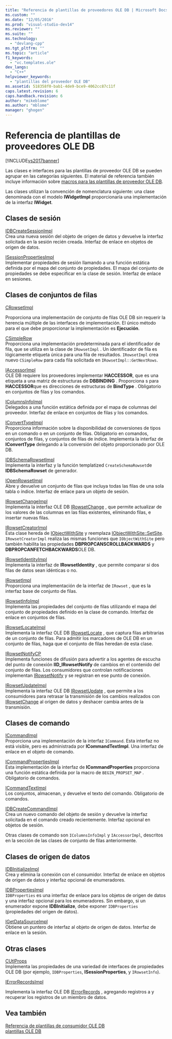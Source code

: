 ```yaml
---
title: "Referencia de plantillas de proveedores OLE DB | Microsoft Docs"
ms.custom: ""
ms.date: "12/05/2016"
ms.prod: "visual-studio-dev14"
ms.reviewer: ""
ms.suite: ""
ms.technology: 
  - "devlang-cpp"
ms.tgt_pltfrm: ""
ms.topic: "article"
f1_keywords: 
  - "vc.templates.ole"
dev_langs: 
  - "C++"
helpviewer_keywords: 
  - "plantillas del proveedor OLE DB"
ms.assetid: 518358f0-bab1-4de9-bce9-4062cc87c11f
caps.latest.revision: 6
caps.handback.revision: 6
author: "mikeblome"
ms.author: "mblome"
manager: "ghogen"
---
```

# Referencia de plantillas de proveedores OLE DB
[!INCLUDE[vs2017banner](../../assembler/inline/includes/vs2017banner.md)]

Las clases e interfaces para las plantillas de proveedor OLE DB se pueden agrupar en las categorías siguientes.  El material de referencia también incluye información sobre [macros para las plantillas de proveedor OLE DB](../../data/oledb/macros-for-ole-db-provider-templates.md).  
  
 Las clases utilizan la convención de nomenclatura siguiente: una clase denominada con el modelo **IWidgetImpl** proporcionaría una implementación de la interfaz **IWidget**.  
  
## Clases de sesión  
 [IDBCreateSessionImpl](../../data/oledb/idbcreatesessionimpl-class.md)  
 Crea una nueva sesión del objeto de origen de datos y devuelve la interfaz solicitada en la sesión recién creada.  Interfaz de enlace en objetos de origen de datos.  
  
 [ISessionPropertiesImpl](../../data/oledb/isessionpropertiesimpl-class.md)  
 Implementar propiedades de sesión llamando a una función estática definida por el mapa del conjunto de propiedades.  El mapa del conjunto de propiedades se debe especificar en la clase de sesión.  Interfaz de enlace en sesiones.  
  
## Clases de conjuntos de filas  
 [CRowsetImpl](../../data/oledb/crowsetimpl-class.md)  
  
 Proporciona una implementación de conjunto de filas OLE DB sin requerir la herencia múltiple de las interfaces de implementación.  El único método para el que debe proporcionar la implementación es **Ejecución**.  
  
 [CSimpleRow](../../data/oledb/csimplerow-class.md)  
 Proporciona una implementación predeterminada para el identificador de fila, que se utiliza en la clase de `IRowsetImpl` .  Un identificador de fila es lógicamente etiqueta única para una fila de resultados.  `IRowsetImpl` crea nuevo `CSimpleRow` para cada fila solicitada en `IRowsetImpl::GetNextRows`.  
  
 [IAccessorImpl](../../data/oledb/iaccessorimpl-class.md)  
 OLE DB requiere los proveedores implementar **HACCESSOR**, que es una etiqueta a una matriz de estructuras de **DBBINDING** .  Proporciona s para **HACCESSOR**que es direcciones de estructuras de **BindType** .  Obligatorio en conjuntos de filas y los comandos.  
  
 [IColumnsInfoImpl](../../data/oledb/icolumnsinfoimpl-class.md)  
 Delegados a una función estática definida por el mapa de columnas del proveedor.  Interfaz de enlace en conjuntos de filas y los comandos.  
  
 [IConvertTypeImpl](../../data/oledb/iconverttypeimpl-class.md)  
 Proporciona información sobre la disponibilidad de conversiones de tipos en un comando o en un conjunto de filas.  Obligatorio en comandos, conjuntos de filas, y conjuntos de filas de índice.  Implementa la interfaz de **IConvertType** delegando a la conversión del objeto proporcionado por OLE DB.  
  
 [IDBSchemaRowsetImpl](../../data/oledb/idbschemarowsetimpl-class.md)  
 Implementa la interfaz y la función templatized `CreateSchemaRowset`de **IDBSchemaRowset** de generador.  
  
 [IOpenRowsetImpl](../../data/oledb/iopenrowsetimpl-class.md)  
 Abre y devuelve un conjunto de filas que incluya todas las filas de una sola tabla o índice.  Interfaz de enlace para un objeto de sesión.  
  
 [IRowsetChangeImpl](../../data/oledb/irowsetchangeimpl-class.md)  
 Implementa la interfaz OLE DB [IRowsetChange](https://msdn.microsoft.com/en-us/library/ms715790.aspx) , que permite actualizar de los valores de las columnas en las filas existentes, eliminando filas, e insertar nuevas filas.  
  
 [IRowsetCreatorImpl](../../data/oledb/irowsetcreatorimpl-class.md)  
 Esta clase hereda de [IObjectWithSite](http://msdn.microsoft.com/library/windows/desktop/ms693765) y reemplaza [IObjectWithSite::SetSite](http://msdn.microsoft.com/library/windows/desktop/ms683869).  `IRowsetCreatorImpl` realiza las mismas funciones que `IObjectWithSite` pero también habilita las propiedades **DBPROPCANSCROLLBACKWARDS** y **DBPROPCANFETCHBACKWARDS**OLE DB.  
  
 [IRowsetIdentityImpl](../../data/oledb/irowsetidentityimpl-class.md)  
 Implementa la interfaz de **IRowsetIdentity** , que permite comparar si dos filas de datos sean idénticas o no.  
  
 [IRowsetImpl](../../data/oledb/irowsetimpl-class.md)  
 Proporciona una implementación de la interfaz de `IRowset` , que es la interfaz base de conjunto de filas.  
  
 [IRowsetInfoImpl](../../data/oledb/irowsetinfoimpl-class.md)  
 Implementa las propiedades del conjunto de filas utilizando el mapa del conjunto de propiedades definido en la clase de comando.  Interfaz de enlace en conjuntos de filas.  
  
 [IRowsetLocateImpl](../../data/oledb/irowsetlocateimpl-class.md)  
 Implementa la interfaz OLE DB [IRowsetLocate](https://msdn.microsoft.com/en-us/library/ms721190.aspx) , que captura filas arbitrarias de un conjunto de filas.  Para admitir los marcadores de OLE DB en un conjunto de filas, haga que el conjunto de filas heredan de esta clase.  
  
 [IRowsetNotifyCP](../../data/oledb/irowsetnotifycp-class.md)  
 Implementa funciones de difusión para advertir a los agentes de escucha del punto de conexión **IID\_IRowsetNotify** de cambios en el contenido del conjunto de filas.  Los consumidores que controlan notificaciones implementan [IRowsetNotify](https://msdn.microsoft.com/en-us/library/ms712959.aspx) y se registran en ese punto de conexión.  
  
 [IRowsetUpdateImpl](../../data/oledb/irowsetupdateimpl-class.md)  
 Implementa la interfaz OLE DB [IRowsetUpdate](https://msdn.microsoft.com/en-us/library/ms714401.aspx) , que permite a los consumidores para retrasar la transmisión de los cambios realizados con [IRowsetChange](https://msdn.microsoft.com/en-us/library/ms715790.aspx) al origen de datos y deshacer cambia antes de la transmisión.  
  
## Clases de comando  
 [ICommandImpl](../../data/oledb/icommandimpl-class.md)  
 Proporciona una implementación de la interfaz `ICommand`.  Esta interfaz no está visible, pero es administrada por **ICommandTextImpl**.  Una interfaz de enlace en el objeto de comando.  
  
 [ICommandPropertiesImpl](../../data/oledb/icommandpropertiesimpl-class.md)  
 Esta implementación de la interfaz de **ICommandProperties** proporciona una función estática definida por la macro de `BEGIN_PROPSET_MAP` .  Obligatorio de comandos.  
  
 [ICommandTextImpl](../../data/oledb/icommandtextimpl-class.md)  
 Los conjuntos, almacenan, y devuelve el texto del comando.  Obligatorio de comandos.  
  
 [IDBCreateCommandImpl](../../data/oledb/idbcreatecommandimpl-class.md)  
 Crea un nuevo comando del objeto de sesión y devuelve la interfaz solicitada en el comando creado recientemente.  Interfaz opcional en objetos de sesión.  
  
 Otras clases de comando son `IColumnsInfoImpl` y `IAccessorImpl`, descritos en la sección de las clases de conjunto de filas anteriormente.  
  
## Clases de origen de datos  
 [IDBInitializeImpl](../../data/oledb/idbinitializeimpl-class.md)  
 Crea y elimina la conexión con el consumidor.  Interfaz de enlace en objetos de origen de datos y interfaz opcional de enumeradores.  
  
 [IDBPropertiesImpl](../../data/oledb/idbpropertiesimpl-class.md)  
 `IDBProperties` es una interfaz de enlace para los objetos de origen de datos y una interfaz opcional para los enumeradores.  Sin embargo, si un enumerador expone **IDBInitialize**, debe exponer `IDBProperties` \(propiedades del origen de datos\).  
  
 [IGetDataSourceImpl](../../data/oledb/igetdatasourceimpl-class.md)  
 Obtiene un puntero de interfaz al objeto de origen de datos.  Interfaz de enlace en la sesión.  
  
## Otras clases  
 [CUtlProps](../../data/oledb/cutlprops-class.md)  
 Implementa las propiedades de una variedad de interfaces de propiedades OLE DB \(por ejemplo, `IDBProperties`, **ISessionProperties**, y `IRowsetInfo`\).  
  
 [IErrorRecordsImpl](../../data/oledb/ierrorrecordsimpl-class.md)  
  
 Implementa la interfaz OLE DB [IErrorRecords](https://msdn.microsoft.com/en-us/library/ms718112.aspx) , agregando registros a y recuperar los registros de un miembro de datos.  
  
## Vea también  
 [Referencia de plantillas de consumidor OLE DB](../../data/oledb/ole-db-consumer-templates-reference.md)   
 [plantillas OLE DB](../../data/oledb/ole-db-templates.md)
